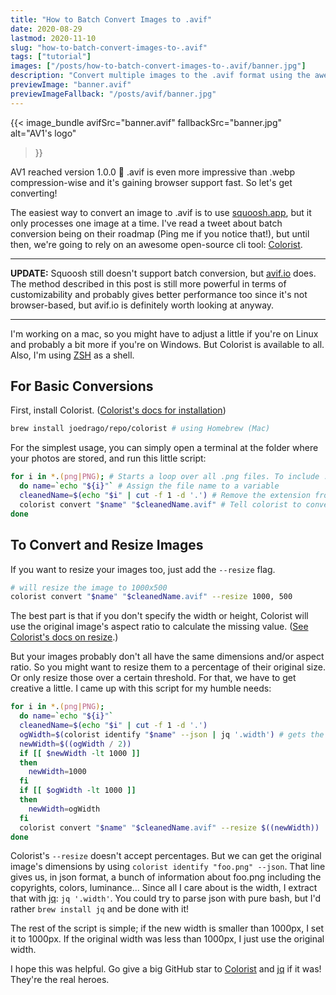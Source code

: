 ```yaml
---
title: "How to Batch Convert Images to .avif"
date: 2020-08-29
lastmod: 2020-11-10
slug: "how-to-batch-convert-images-to-.avif"
tags: ["tutorial"]
images: ["/posts/how-to-batch-convert-images-to-.avif/banner.jpg"]
description: "Convert multiple images to the .avif format using the awesome open-source cli tool Colorist."
previewImage: "banner.avif"
previewImageFallback: "/posts/avif/banner.jpg"
---
```


{{< image_bundle
    avifSrc="banner.avif" 
    fallbackSrc="banner.jpg"
    alt="AV1's logo"
>}}

AV1 reached version 1.0.0 🎉 .avif is even more impressive than .webp compression-wise and it's gaining browser support fast. So let's get converting!

The easiest way to convert an image to .avif is to use [squoosh.app](https://squoosh.app/), but it only processes one image at a time. I've read a tweet about batch conversion being on their roadmap (Ping me if you notice that!), but until then, we're going to rely on an awesome open-source cli tool: [Colorist](https://joedrago.github.io/colorist/).

---
**UPDATE:** Squoosh still doesn't support batch conversion, but [avif.io](https://avif.io/) does. 
The method described in this post is still more powerful in terms of customizability and probably gives better performance too since it's not browser-based, but avif.io is definitely worth looking at anyway. 

---

I'm working on a mac, so you might have to adjust a little if you're on Linux and probably a bit more if you're on Windows. But Colorist is available to all. Also, I'm using [ZSH](https://ohmyz.sh/) as a shell. 

## For Basic Conversions

First, install Colorist. ([Colorist's docs for installation](https://joedrago.github.io/colorist/#installation))
```zsh
brew install joedrago/repo/colorist # using Homebrew (Mac)
```


For the simplest usage, you can simply open a terminal at the folder where your photos are stored, and run this little script:

```zsh
for i in *.(png|PNG); # Starts a loop over all .png files. To include .jpg too: for i in *.(png|PNG|jpg|JPG);
  do name=`echo "${i}"` # Assign the file name to a variable
  cleanedName=$(echo "$i" | cut -f 1 -d '.') # Remove the extension from the filename ("foo.png" becomes "foo")
  colorist convert "$name" "$cleanedName.avif" # Tell colorist to convert your file to a .avif 
done
```

## To Convert and Resize Images

If you want to resize your images too, just add the `--resize` flag.

```zsh
# will resize the image to 1000x500
colorist convert "$name" "$cleanedName.avif" --resize 1000, 500
```

The best part is that if you don't specify the width or height, Colorist will use the original image's aspect ratio to calculate the missing value. ([See Colorist's docs on resize](https://joedrago.github.io/colorist/docs/Usage.html#resize).)

But your images probably don't all have the same dimensions and/or aspect ratio. So you might want to resize them to a percentage of their original size. Or only resize those over a certain threshold. For that, we have to get creative a little. I came up with this script for my humble needs:

```zsh
for i in *.(png|PNG);
  do name=`echo "${i}"`
  cleanedName=$(echo "$i" | cut -f 1 -d '.')
  ogWidth=$(colorist identify "$name" --json | jq '.width') # gets the original image's width
  newWidth=$((ogWidth / 2))
  if [[ $newWidth -lt 1000 ]] 
  then
    newWidth=1000
  fi
  if [[ $ogWidth -lt 1000 ]]
  then
    newWidth=ogWidth
  fi
  colorist convert "$name" "$cleanedName.avif" --resize $((newWidth))
done
```

Colorist's `--resize` doesn't accept percentages. But we can get the original image's dimensions by using `colorist identify "foo.png" --json`. That line gives us, in json format, a bunch of information about foo.png including the copyrights, colors, luminance... Since all I care about is the width, I extract that with [jq](https://stedolan.github.io/jq/): `jq '.width'`. You could try to parse json with pure bash, but I'd rather `brew install jq` and be done with it!

The rest of the script is simple; if the new width is smaller than 1000px, I set it to 1000px. If the original width was less than 1000px, I just use the original width.

I hope this was helpful. Go give a big GitHub star to [Colorist](https://github.com/joedrago/colorist) and [jq](https://github.com/stedolan/jq) if it was! They're the real heroes.

